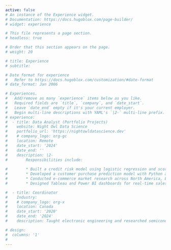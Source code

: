 ```yaml
---
active: false
# An instance of the Experience widget.
# Documentation: https://docs.hugoblox.com/page-builder/
# widget: experience

# This file represents a page section.
# headless: true

# Order that this section appears on the page.
# weight: 20

# title: Experience
# subtitle:

# Date format for experience
#   Refer to https://docs.hugoblox.com/customization/#date-format
# date_format: Jan 2006

# Experiences.
#   Add/remove as many `experience` items below as you like.
#   Required fields are `title`, `company`, and `date_start`.
#   Leave `date_end` empty if it's your current employer.
#   Begin multi-line descriptions with YAML's `|2-` multi-line prefix.
# experience:
#  - title: Data Analyst (Portfolio Projects)
#    website: Night Owl Data Science
#    portfolio_url: 'https://nightowldatascience.dev'
#    # company_logo: org-gc
#    location: Remote
#    date_start: '2024'
#    date_end: ''
#    description: |2-
#        Responsibilities include:
        
#        * Built a credit risk model using logistic regression and scorecards.
#        * Developed a customer purchase prediction model with Python and SQL.
#        * Conducted e-commerce market research across North America, Europe, and Asia.
#        * Designed Tableau and Power BI dashboards for real-time sales insights.

#  - title: Coordinator
#    Industry: 
#    # company_logo: org-x
#    location: Canada
#    date_start: '2020'
#    date_end: '2024'
#    description: Taught electronic engineering and researched semiconductor physics.

# design:
#  columns: '1'
# 
---
```


